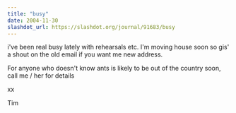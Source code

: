 ```yaml
---
title: "busy"
date: 2004-11-30
slashdot_url: https://slashdot.org/journal/91683/busy
---
```


<p>i've been real busy lately with rehearsals etc. I'm moving house soon so gis' a shout on the old email if you want me new address.</p>
<p>For anyone who doesn't know ants is likely to be out of the country soon, call me / her for details</p>
<p>xx</p>
<p>Tim</p>


